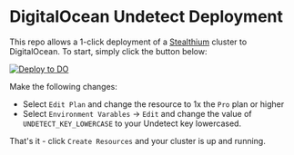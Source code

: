 # DigitalOcean Undetect Deployment

This repo allows a 1-click deployment of a [Stealthium](https://undetect.io/solutions/) cluster to DigitalOcean. To start, simply click the button below:

[![Deploy to DO](https://www.deploytodo.com/do-btn-blue.svg)](https://cloud.digitalocean.com/apps/new?repo=https://github.com/undetectio/deploy-digitalocean/tree/main)

Make the following changes:

* Select `Edit Plan` and change the resource to 1x the `Pro` plan or higher
* Select `Environment Varables` -> `Edit` and change the value of `UNDETECT_KEY_LOWERCASE` to your Undetect key lowercased.

That's it - click `Create Resources` and your cluster is up and running.